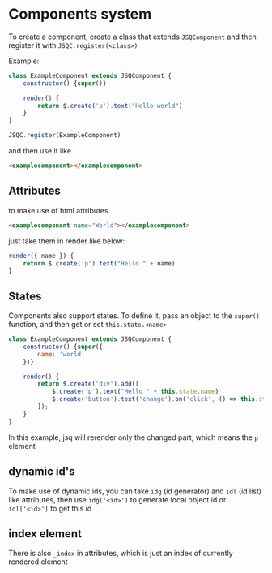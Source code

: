 # Components system
To create a component, create a class that extends `JSQComponent` and then register it with `JSQC.register(<class>)`

Example:
```js
class ExampleComponent extends JSQComponent {
    constructor() {super()}

    render() {
        return $.create('p').text("Hello world")
    }
}

JSQC.register(ExampleComponent)
```
and then use it like
```html
<examplecomponent></examplecomponent>
```

## Attributes
to make use of html attributes
```html
<examplecomponent name="World"></examplecomponent>
```
just take them in render like below:
```js
render({ name }) {
    return $.create('p').text("Hello " + name)
}
```

## States
Components also support states. To define it, pass an object to the `super()` function, and then get or set `this.state.<name>`
```js
class ExampleComponent extends JSQComponent {
    constructor() {super({
        name: 'world'
    })}

    render() {
        return $.create('div').add([
            $.create('p').text("Hello " + this.state.name)
            $.create('button').text('change').on('click', () => this.state.name = 'button')
        ]);
    }
}
```
In this example, jsq will rerender only the changed part, which means the `p` element

## dynamic id's
To make use of dynamic ids, you can take `idg` (id generator) and `idl` (id list) like attributes, then use `idg('<id>')` to generate local object id or `idl['<id>']` to get this id

## index element
There is also `_index` in attributes, which is just an index of currently rendered element